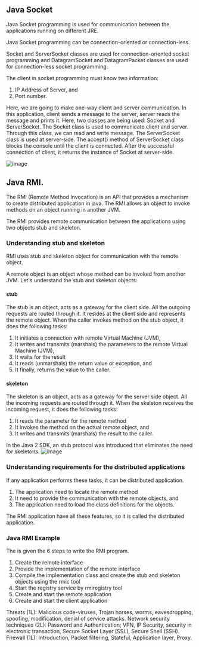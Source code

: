 
## Java Socket

Java Socket programming is used for communication between the applications running on different JRE.

Java Socket programming can be connection-oriented or connection-less.

Socket and ServerSocket classes are used for connection-oriented socket programming and DatagramSocket and DatagramPacket classes are used for connection-less socket programming.

The client in socket programming must know two information:

1. IP Address of Server, and
2. Port number.

Here, we are going to make one-way client and server communication. In this application, client sends a message to the server, server reads the message and prints it. Here, two classes are being used: Socket and ServerSocket. The Socket class is used to communicate client and server. Through this class, we can read and write message. The ServerSocket class is used at server-side. The accept() method of ServerSocket class blocks the console until the client is connected. After the successful connection of client, it returns the instance of Socket at server-side.

![image](https://github.com/pritamhazra21/WIT/assets/75198912/621650d4-00b8-48a4-922a-c2fb394df486)


## Java RMI.

The RMI (Remote Method Invocation) is an API that provides a mechanism to create distributed application in java. The RMI allows an object to invoke methods on an object running in another JVM.

The RMI provides remote communication between the applications using two objects stub and skeleton.

### Understanding stub and skeleton
RMI uses stub and skeleton object for communication with the remote object.

A remote object is an object whose method can be invoked from another JVM. Let's understand the stub and skeleton objects:

#### stub
The stub is an object, acts as a gateway for the client side. All the outgoing requests are routed through it. It resides at the client side and represents the remote object. When the caller invokes method on the stub object, it does the following tasks:

1. It initiates a connection with remote Virtual Machine (JVM),
0. It writes and transmits (marshals) the parameters to the remote Virtual Machine (JVM),
0. It waits for the result
0. It reads (unmarshals) the return value or exception, and
0. It finally, returns the value to the caller.
#### skeleton
The skeleton is an object, acts as a gateway for the server side object. All the incoming requests are routed through it. When the skeleton receives the incoming request, it does the following tasks:

1. It reads the parameter for the remote method
0. It invokes the method on the actual remote object, and
0. It writes and transmits (marshals) the result to the caller.

In the Java 2 SDK, an stub protocol was introduced that eliminates the need for skeletons. 
![image](https://github.com/pritamhazra21/WIT/assets/75198912/d894c92c-2903-4d26-98bc-843a1c196b8b)
### Understanding requirements for the distributed applications
If any application performs these tasks, it can be distributed application.

1. The application need to locate the remote method
1. It need to provide the communication with the remote objects, and
1. The application need to load the class definitions for the objects.

The RMI application have all these features, so it is called the distributed application.

### Java RMI Example
The is given the 6 steps to write the RMI program.

1. Create the remote interface
1. Provide the implementation of the remote interface
1. Compile the implementation class and create the stub and skeleton objects using the rmic tool
1. Start the registry service by rmiregistry tool
1. Create and start the remote application
1. Create and start the client application


Threats (1L):
Malicious code-viruses, Trojan horses, worms; eavesdropping, spoofing, modification, denial of service attacks.
Network security techniques (2L): 
Password and Authentication;
VPN, 
IP Security, 
security in electronic transaction, 
Secure Socket Layer (SSL),
Secure Shell (SSH).
Firewall (1L):
Introduction, 
Packet filtering, 
Stateful, 
Application layer, 
Proxy.
